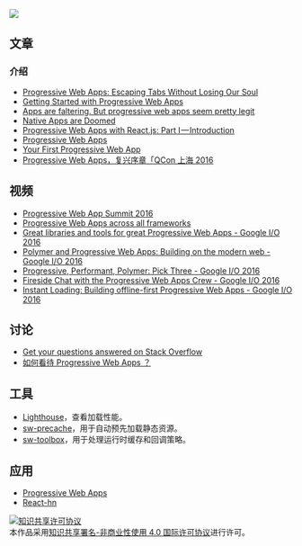 ![](https://gw.alicdn.com/tps/TB1rfqNOpXXXXa1XVXXXXXXXXXX-925-388.svg)

## 文章
### 介绍
* [Progressive Web Apps: Escaping Tabs Without Losing Our Soul](https://infrequently.org/2015/06/progressive-apps-escaping-tabs-without-losing-our-soul/)
* [Getting Started with Progressive Web Apps](https://developers.google.com/web/updates/2015/12/getting-started-pwa)
* [Apps are faltering. But progressive web apps seem pretty legit](https://medium.com/@cameronmoll/apps-are-dying-2f27baef21dd#.37jt58xfu)
* [Native Apps are Doomed](https://medium.com/javascript-scene/native-apps-are-doomed-ac397148a2c0#.z77uddqtg)
* [Progressive Web Apps with React.js: Part I — Introduction](https://medium.com/@addyosmani/progressive-web-apps-with-react-js-part-i-introduction-50679aef2b12#.qzmz2yle9)
* [Progressive Web Apps](https://developers.google.com/web/progressive-web-apps/?hl=en)
* [Your First Progressive Web App](https://codelabs.developers.google.com/codelabs/your-first-pwapp/#0)
* [Progressive Web Apps，复兴序章「QCon 上海 2016](https://huangxuan.me/2016/10/20/pwa-qcon2016/)

## 视频
* [Progressive Web App Summit 2016](https://www.youtube.com/playlist?list=PLNYkxOF6rcIAWWNR_Q6eLPhsyx6VvYjVb)
* [Progressive Web Apps across all frameworks](https://www.youtube.com/watch?v=srdKq0DckXQ&feature=youtu.be&list=PLNYkxOF6rcIDz1TzmmMRBC-kd8zPRTQIP&t=558)
* [Great libraries and tools for great Progressive Web Apps - Google I/O 2016](https://www.youtube.com/watch?v=Use459WBeWc&index=5&list=PLNYkxOF6rcIDz1TzmmMRBC-kd8zPRTQIP)
* [Polymer and Progressive Web Apps: Building on the modern web - Google I/O 2016](https://www.youtube.com/watch?v=fFF2Yup2dMM&index=14&list=PLNYkxOF6rcIDz1TzmmMRBC-kd8zPRTQIP)
* [Progressive, Performant, Polymer: Pick Three - Google I/O 2016](https://www.youtube.com/watch?v=J4i0xJnQUzU&index=15&list=PLNYkxOF6rcIDz1TzmmMRBC-kd8zPRTQIP)
* [Fireside Chat with the Progressive Web Apps Crew - Google I/O 2016](https://www.youtube.com/watch?v=Sy4oH8JZuJQ&index=16&list=PLNYkxOF6rcIDz1TzmmMRBC-kd8zPRTQIP)
* [Instant Loading: Building offline-first Progressive Web Apps - Google I/O 2016](https://www.youtube.com/watch?v=cmGr0RszHc8&index=17&list=PLNYkxOF6rcIDz1TzmmMRBC-kd8zPRTQIP)


## 讨论
* [Get your questions answered on Stack Overflow](http://stackoverflow.com/questions/tagged/progressive-web-apps)
* [如何看待 Progressive Web Apps ？](https://www.zhihu.com/question/46690207)

## 工具
* [Lighthouse](https://github.com/googlechrome/lighthouse)，查看加载性能。
* [sw-precache](https://github.com/GoogleChrome/sw-precache)，用于自动预先加载静态资源。
* [sw-toolbox](https://github.com/GoogleChrome/sw-toolbox)，用于处理运行时缓存和回调策略。

## 应用
* [Progressive Web Apps](https://pwa.rocks/)
* [React-hn](https://react-hn.appspot.com/#/?_k=yfqwk5)

<a rel="license" href="http://creativecommons.org/licenses/by-nc/4.0/"><img alt="知识共享许可协议" style="border-width:0" src="https://i.creativecommons.org/l/by-nc/4.0/88x31.png" /></a><br />本作品采用<a rel="license" href="http://creativecommons.org/licenses/by-nc/4.0/">知识共享署名-非商业性使用 4.0 国际许可协议</a>进行许可。
